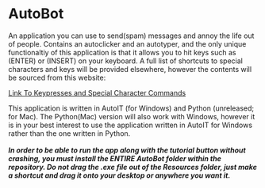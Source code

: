 # AutoBot

An application you can use to send(spam) messages and annoy the life out of people. Contains an autoclicker and an autotyper, and the only unique functionaltiy of this application is that it allows you to hit keys such as (ENTER) or (INSERT) on your keyboard. A full list of shortcuts to special characters and keys will be provided elsewhere, however the contents will be sourced from this website:

<a href="https://www.autoitscript.com/autoit3/docs/functions/Send.htm#:~:text=N.B.%20Windows%20does%20not%20allow%20the,new%20menu%20or%20collapse%20a%20submenu">Link To Keypresses and Special Character Commands</a>

This application is written in AutoIT (for Windows) and Python (unreleased; for Mac). The Python(Mac) version will also work with Windows, however it is in your best interest to use the application written in AutoIT for Windows rather than the one written in Python. 
<br><br>
<i><b>In order to be able to run the app along with the tutorial button without crashing, you must install the ENTIRE AutoBot folder within the repository. Do not drag the .exe file out of the Resources folder, just make a shortcut and drag it onto your desktop or anywhere you want it.</b></i>
